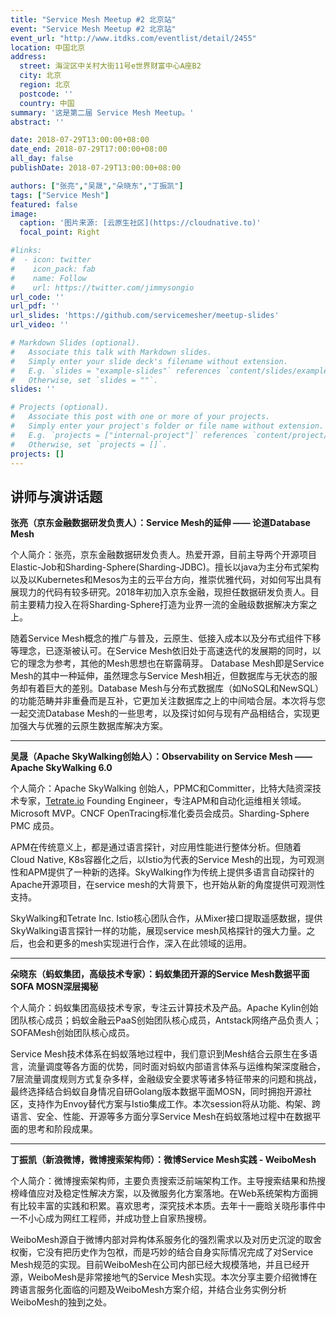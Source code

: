 ```yaml
---
title: "Service Mesh Meetup #2 北京站"
event: "Service Mesh Meetup #2 北京站"
event_url: "http://www.itdks.com/eventlist/detail/2455"
location: 中国北京
address:
  street: 海淀区中关村大街11号e世界财富中心A座B2
  city: 北京
  region: 北京
  postcode: ''
  country: 中国
summary: '这是第二届 Service Mesh Meetup。'
abstract: ''

date: 2018-07-29T13:00:00+08:00
date_end: 2018-07-29T17:00:00+08:00
all_day: false
publishDate: 2018-07-29T13:00:00+08:00

authors: ["张亮","吴晟","朵晓东","丁振凯"]
tags: ["Service Mesh"]
featured: false
image:
  caption: '图片来源: [云原生社区](https://cloudnative.to)'
  focal_point: Right

#links:
#  - icon: twitter
#    icon_pack: fab
#    name: Follow
#    url: https://twitter.com/jimmysongio
url_code: ''
url_pdf: ''
url_slides: 'https://github.com/servicemesher/meetup-slides'
url_video: ''

# Markdown Slides (optional).
#   Associate this talk with Markdown slides.
#   Simply enter your slide deck's filename without extension.
#   E.g. `slides = "example-slides"` references `content/slides/example-slides.md`.
#   Otherwise, set `slides = ""`.
slides: ''

# Projects (optional).
#   Associate this post with one or more of your projects.
#   Simply enter your project's folder or file name without extension.
#   E.g. `projects = ["internal-project"]` references `content/project/deep-learning/index.md`.
#   Otherwise, set `projects = []`.
projects: []
---
```


## 讲师与演讲话题

**张亮（京东金融数据研发负责人）：Service Mesh的延伸 —— 论道Database Mesh**

个人简介：张亮，京东金融数据研发负责人。热爱开源，目前主导两个开源项目Elastic-Job和Sharding-Sphere(Sharding-JDBC)。擅长以java为主分布式架构以及以Kubernetes和Mesos为主的云平台方向，推崇优雅代码，对如何写出具有展现力的代码有较多研究。2018年初加入京东金融，现担任数据研发负责人。目前主要精力投入在将Sharding-Sphere打造为业界一流的金融级数据解决方案之上。

随着Service Mesh概念的推广与普及，云原生、低接入成本以及分布式组件下移等理念，已逐渐被认可。在Service Mesh依旧处于高速迭代的发展期的同时，以它的理念为参考，其他的Mesh思想也在崭露萌芽。 Database Mesh即是Service Mesh的其中一种延伸，虽然理念与Service Mesh相近，但数据库与无状态的服务却有着巨大的差别。Database Mesh与分布式数据库（如NoSQL和NewSQL）的功能范畴并非重叠而是互补，它更加关注数据库之上的中间啮合层。本次将与您一起交流Database Mesh的一些思考，以及探讨如何与现有产品相结合，实现更加强大与优雅的云原生数据库解决方案。

---

**吴晟（Apache SkyWalking创始人）：Observability on Service Mesh —— Apache SkyWalking 6.0**

个人简介：Apache SkyWalking 创始人，PPMC和Committer，比特大陆资深技术专家，[Tetrate.io](http://tetrate.io/) Founding Engineer，专注APM和自动化运维相关领域。Microsoft MVP。CNCF OpenTracing标准化委员会成员。Sharding-Sphere PMC 成员。

APM在传统意义上，都是通过语言探针，对应用性能进行整体分析。但随着Cloud Native, K8s容器化之后，以Istio为代表的Service Mesh的出现，为可观测性和APM提供了一种新的选择。SkyWalking作为传统上提供多语言自动探针的Apache开源项目，在service mesh的大背景下，也开始从新的角度提供可观测性支持。

SkyWalking和Tetrate Inc. Istio核心团队合作，从Mixer接口提取遥感数据，提供SkyWalking语言探针一样的功能，展现service mesh风格探针的强大力量。之后，也会和更多的mesh实现进行合作，深入在此领域的运用。

---

**朵晓东（蚂蚁集团，高级技术专家）：蚂蚁集团开源的Service Mesh数据平面SOFA MOSN深层揭秘**

个人简介：蚂蚁集团高级技术专家，专注云计算技术及产品。Apache Kylin创始团队核心成员；蚂蚁金融云PaaS创始团队核心成员，Antstack网络产品负责人；SOFAMesh创始团队核心成员。

Service Mesh技术体系在蚂蚁落地过程中，我们意识到Mesh结合云原生在多语言，流量调度等各方面的优势，同时面对蚂蚁内部语言体系与运维构架深度融合，7层流量调度规则方式复杂多样，金融级安全要求等诸多特征带来的问题和挑战，最终选择结合蚂蚁自身情况自研Golang版本数据平面MOSN，同时拥抱开源社区，支持作为Envoy替代方案与Istio集成工作。本次session将从功能、构架、跨语言、安全、性能、开源等多方面分享Service Mesh在蚂蚁落地过程中在数据平面的思考和阶段成果。

---

**丁振凯（新浪微博，微博搜索架构师）：微博Service Mesh实践 - WeiboMesh**

个人简介：微博搜索架构师，主要负责搜索泛前端架构工作。主导搜索结果和热搜榜峰值应对及稳定性解决方案，以及微服务化方案落地。在Web系统架构方面拥有比较丰富的实践和积累。喜欢思考，深究技术本质。去年十一鹿晗关晓彤事件中一不小心成为网红工程师，并成功登上自家热搜榜。

WeiboMesh源自于微博内部对异构体系服务化的强烈需求以及对历史沉淀的取舍权衡，它没有把历史作为包袱，而是巧妙的结合自身实际情况完成了对Service Mesh规范的实现。目前WeiboMesh在公司内部已经大规模落地，并且已经开源，WeiboMesh是非常接地气的Service Mesh实现。本次分享主要介绍微博在跨语言服务化面临的问题及WeiboMesh方案介绍，并结合业务实例分析WeiboMesh的独到之处。
